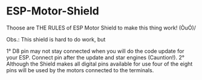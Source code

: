 # ESP-Motor-Shield
Thoose are THE RULES of ESP Motor Shield to make this thing work! \(ÒuÓ)/

Obs.: This shield is hard to do work, but

1° D8 pin may not stay connected when you will do the code update for your ESP. Connect pin after the update and star engines (Cauntion!).
2° Although the Shield makes all digital pins available for use four of the eight pins will be used by the motors connected to the terminals.
